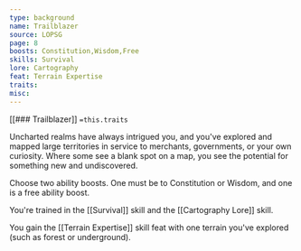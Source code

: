 ```yaml
---
type: background
name: Trailblazer 
source: LOPSG
page: 8
boosts: Constitution,Wisdom,Free
skills: Survival
lore: Cartography
feat: Terrain Expertise
traits: 
misc: 
---
```


[[### Trailblazer]]
`=this.traits`


Uncharted realms have always intrigued you, and you've explored and mapped large territories in service to merchants, governments, or your own curiosity. Where some see a blank spot on a map, you see the potential for something new and undiscovered.

Choose two ability boosts. One must be to Constitution or Wisdom, and one is a free ability boost.

You're trained in the [[Survival]] skill and the [[Cartography Lore]] skill.

You gain the [[Terrain Expertise]] skill feat with one terrain you've explored (such as forest or underground).

